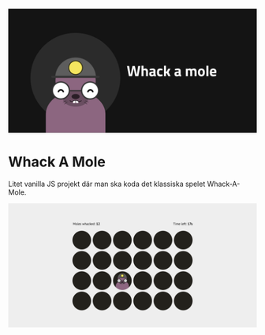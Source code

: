 ![whack-a-mole](poster.png)

# Whack A Mole
Litet vanilla JS projekt där man ska koda det klassiska spelet Whack-A-Mole.

![screen](screen.png)

